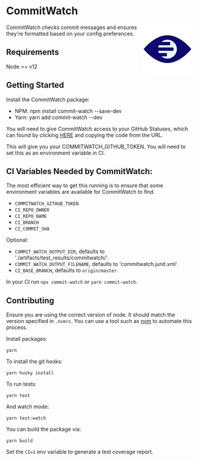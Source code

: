 # CommitWatch

<span><img align="right" src="./assets/logo.png" alt="Commit Watch Logo"></span>

CommitWatch checks commit messages and ensures they're formatted based on your config preferences.

## Requirements

Node >= v12

## Getting Started

Install the CommitWatch package:
- NPM: npm install commit-watch --save-dev
- Yarn: yarn add commit-watch --dev

You will need to give CommitWatch access to your GitHub Statuses, which can found by clicking [HERE](https://github.com/login/oauth/authorize?scope=repo%3Astatus&client_id=f87a2407fb0a27350808) and copying the code from the URL.

This will give you your COMMITWATCH_GITHUB_TOKEN. You will need to set this as an environment variable in CI.

## CI Variables Needed by CommitWatch:

The most efficient way to get this running is to ensure that some environment variables are available for CommitWatch to find.

- `COMMITWATCH_GITHUB_TOKEN`
- `CI_REPO_OWNER`
- `CI_REPO_NAME`
- `CI_BRANCH`
- `CI_COMMIT_SHA`

Optional:
- `COMMIT_WATCH_OUTPUT_DIR`, defaults to './artifacts/test_results/commitwatch/'.
- `COMMIT_WATCH_OUTPUT_FILENAME`, defaults to 'commitwatch.junit.xml'.
- `CI_BASE_BRANCH`, defaults to `origin/master`.

In your CI run `npx commit-watch` or `yarn commit-watch`.

## Contributing

Ensure you are using the correct version of node. It should match the version specified in `.nvmrc`. You can use a tool such as [nvm](https://github.com/nvm-sh/nvm) to automate this process.

Install packages:

```shell
yarn
```

To install the git hooks:

```shell
yarn husky install
```

To run tests:

```shell
yarn test
```

And watch mode:

```shell
yarn test:watch
```

You can build the package via:

```
yarn build
```

Set the `CI=1` env variable to generate a test coverage report.
